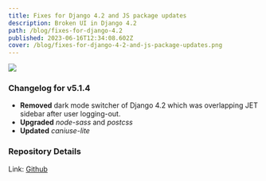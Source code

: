 ```yaml
---
title: Fixes for Django 4.2 and JS package updates
description: Broken UI in Django 4.2
path: /blog/fixes-for-django-4.2
published: 2023-06-16T12:34:08.602Z
cover: /blog/fixes-for-django-4-2-and-js-package-updates.png
---
```


<img src="/blog/fixes-for-django-4-2-and-js-package-updates.png">

### Changelog for v5.1.4
- **Removed** dark mode switcher of Django 4.2 which was overlapping JET sidebar after user logging-out.
- **Upgraded** *node-sass* and *postcss*
- **Updated** *caniuse-lite*

### Repository Details
Link: [Github](https://dub.sh/djangocalm)
